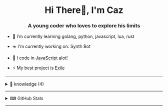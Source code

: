 <h1 align="center">Hi There👋, I'm Caz</h1>
<h3 align="center">A young coder who loves to explore his limits</h3>

- 🌱 I’m currently learning golang, python, javascript, lua, rust

- ☕ I'm currently working on:
    Synth Bot

- 📝 I code in [JavaScript](https://www.python.org/downloads/) alot!

- ⚡ My best project is [Exile](https://top.gg/bot/804398559046795264)

--- 

<details>
  <summary>🧠 knowledge (4)</summary>
  
<p align="left">

<img src="https://github.com/devicons/devicon/blob/master/icons/javascript/javascript-plain.svg" alt="javascript" width="40" height="40"/>
<img src="https://github.com/devicons/devicon/blob/master/icons/nodejs/nodejs-original.svg" alt="nodejs" width="40" height="40"/>
<img src="https://github.com/devicons/devicon/blob/master/icons/html5/html5-original.svg" alt="html5" width="40" height="40"/>
<img src="https://github.com/devicons/devicon/blob/master/icons/css3/css3-original.svg" alt="css3" width="40" height="40"/>
<img src="https://github.com/devicons/devicon/blob/master/icons/c/c-original.svg" alt="c" width="40" height="40"/>
<img src="https://github.com/devicons/devicon/blob/master/icons/python/python-original.svg" alt="python" width="40" height="40"/>
</p>

</details>

---

<details>
  <summary>⌨ GitHub Stats</summary>

  <img align="center" src="https://github-readme-stats.vercel.app/api/top-langs/?username=Caz-Developer&layout=compact" alt="beast"/>
  <img align="center" src="https://github-readme-stats.vercel.app/api?username=Caz-Developer&show_icons=true" alt="beast"/>

</details>

---
